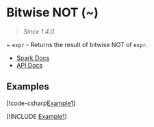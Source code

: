 ﻿# Bitwise NOT (~)

> _Since 1.4.0_

~ `expr` - Returns the result of bitwise NOT of `expr`.

* [Spark Docs](https://spark.apache.org/docs/latest/api/sql/index.html#_19)
* [API Docs](xref:TypedSpark.NET.Columns.TypedIntegralColumn`3.op_OnesComplement*)

## Examples

[!code-csharp[Example1](../../../TypedSpark.NET.Tests/Examples/BitwiseNot.cs#Example1)]

[!INCLUDE [Example1](../../../TypedSpark.NET.Tests/Examples/__examples__/BitwiseNot.Case1.md)]
